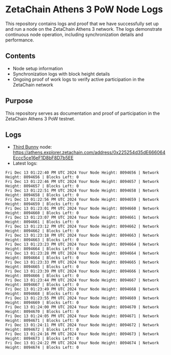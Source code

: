 # ZetaChain Athens 3 PoW Node Logs
This repository contains logs and proof that we have successfully set up and run a node on the ZetaChain Athens 3 network. The logs demonstrate continuous node operation, including synchronization details and performance.

## Contents
- Node setup information
- Synchronization logs with block height details
- Ongoing proof of work logs to verify active participation in the ZetaChain network

## Purpose
This repository serves as documentation and proof of participation in the ZetaChain Athens 3 PoW testnet.

## Logs

- [Third Bunny](https://thirdbunny.xyz/) node: https://athens.explorer.zetachain.com/address/0x225254d35dE666064Eccc5ce16eF1D8bF8D7b5EE
- Latest logs:
```
Fri Dec 13 01:22:40 PM UTC 2024 Your Node Height: 8094656 | Network Height: 8094656 | Blocks Left: 0
Fri Dec 13 01:22:46 PM UTC 2024 Your Node Height: 8094657 | Network Height: 8094657 | Blocks Left: 0
Fri Dec 13 01:22:51 PM UTC 2024 Your Node Height: 8094658 | Network Height: 8094658 | Blocks Left: 0
Fri Dec 13 01:22:56 PM UTC 2024 Your Node Height: 8094659 | Network Height: 8094659 | Blocks Left: 0
Fri Dec 13 01:23:01 PM UTC 2024 Your Node Height: 8094660 | Network Height: 8094660 | Blocks Left: 0
Fri Dec 13 01:23:07 PM UTC 2024 Your Node Height: 8094661 | Network Height: 8094661 | Blocks Left: 0
Fri Dec 13 01:23:12 PM UTC 2024 Your Node Height: 8094662 | Network Height: 8094662 | Blocks Left: 0
Fri Dec 13 01:23:18 PM UTC 2024 Your Node Height: 8094663 | Network Height: 8094663 | Blocks Left: 0
Fri Dec 13 01:23:23 PM UTC 2024 Your Node Height: 8094664 | Network Height: 8094664 | Blocks Left: 0
Fri Dec 13 01:23:28 PM UTC 2024 Your Node Height: 8094664 | Network Height: 8094664 | Blocks Left: 0
Fri Dec 13 01:23:33 PM UTC 2024 Your Node Height: 8094665 | Network Height: 8094665 | Blocks Left: 0
Fri Dec 13 01:23:39 PM UTC 2024 Your Node Height: 8094666 | Network Height: 8094666 | Blocks Left: 0
Fri Dec 13 01:23:44 PM UTC 2024 Your Node Height: 8094667 | Network Height: 8094667 | Blocks Left: 0
Fri Dec 13 01:23:49 PM UTC 2024 Your Node Height: 8094668 | Network Height: 8094668 | Blocks Left: 0
Fri Dec 13 01:23:55 PM UTC 2024 Your Node Height: 8094669 | Network Height: 8094669 | Blocks Left: 0
Fri Dec 13 01:24:00 PM UTC 2024 Your Node Height: 8094670 | Network Height: 8094670 | Blocks Left: 0
Fri Dec 13 01:24:05 PM UTC 2024 Your Node Height: 8094671 | Network Height: 8094671 | Blocks Left: 0
Fri Dec 13 01:24:11 PM UTC 2024 Your Node Height: 8094672 | Network Height: 8094672 | Blocks Left: 0
Fri Dec 13 01:24:16 PM UTC 2024 Your Node Height: 8094673 | Network Height: 8094673 | Blocks Left: 0
Fri Dec 13 01:24:22 PM UTC 2024 Your Node Height: 8094674 | Network Height: 8094674 | Blocks Left: 0
```
